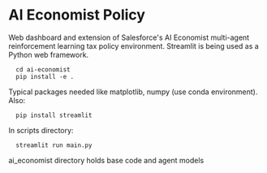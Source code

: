 # AI Economist Policy
Web dashboard and extension of Salesforce's AI Economist multi-agent reinforcement learning tax policy environment. Streamlit is being used as a Python web framework.

      cd ai-economist
      pip install -e .
  
Typical packages needed like matplotlib, numpy (use conda environment). Also:

      pip install streamlit
  
In scripts directory:

      streamlit run main.py

ai_economist directory holds base code and agent models
